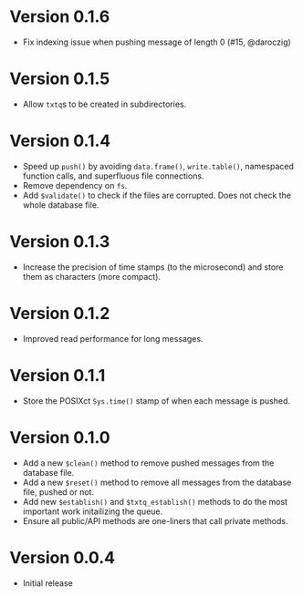 # Version 0.1.6

- Fix indexing issue when pushing message of length 0 (#15, @daroczig)

# Version 0.1.5

- Allow `txtq`s to be created in subdirectories.

# Version 0.1.4

- Speed up `push()` by avoiding `data.frame()`, `write.table()`, namespaced function calls, and superfluous file connections.
- Remove dependency on `fs`.
- Add `$validate()` to check if the files are corrupted. Does not check the whole database file.

# Version 0.1.3

- Increase the precision of time stamps (to the microsecond) and store them as characters (more compact).

# Version 0.1.2

- Improved read performance for long messages.

# Version 0.1.1

- Store the POSIXct `Sys.time()` stamp of when each message is pushed.

# Version 0.1.0

- Add a new `$clean()` method to remove pushed messages from the database file.
- Add a new `$reset()` method to remove all messages from the database file, pushed or not.
- Add new `$establish()` and `$txtq_establish()` methods to do the most important work initailizing the queue.
- Ensure all public/API methods are one-liners that call private methods.

# Version 0.0.4

- Initial release
